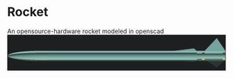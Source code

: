 # Rocket
An opensource-hardware rocket modeled in openscad
![alt text](https://raw.githubusercontent.com/GabrielPresley/Rocket/main/progressPic.png)
